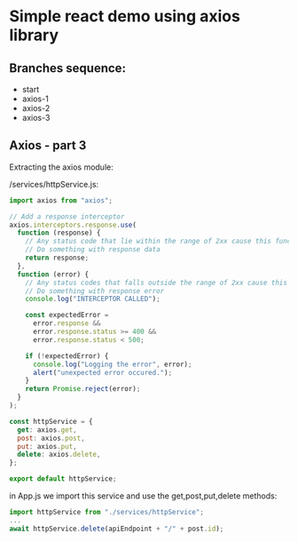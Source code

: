# Simple react demo using axios library

## Branches sequence:
- start
- axios-1
- axios-2
- axios-3

## Axios - part 3

Extracting the axios module:

/services/httpService.js:
```javascript
import axios from "axios";

// Add a response interceptor
axios.interceptors.response.use(
  function (response) {
    // Any status code that lie within the range of 2xx cause this function to trigger
    // Do something with response data
    return response;
  },
  function (error) {
    // Any status codes that falls outside the range of 2xx cause this function to trigger
    // Do something with response error
    console.log("INTERCEPTOR CALLED");

    const expectedError =
      error.response &&
      error.response.status >= 400 &&
      error.response.status < 500;

    if (!expectedError) {
      console.log("Logging the error", error);
      alert("unexpected error occured.");
    }
    return Promise.reject(error);
  }
);

const httpService = {
  get: axios.get,
  post: axios.post,
  put: axios.put,
  delete: axios.delete,
};

export default httpService;
```

in App.js we import this service and use the get,post,put,delete methods:
```javascript
import httpService from "./services/httpService";
...
await httpService.delete(apiEndpoint + "/" + post.id);
```

```javascript

```

```javascript

```

```javascript

```

```javascript

```

```javascript

```

```javascript

```

```javascript

```

```javascript

```

```javascript

```


